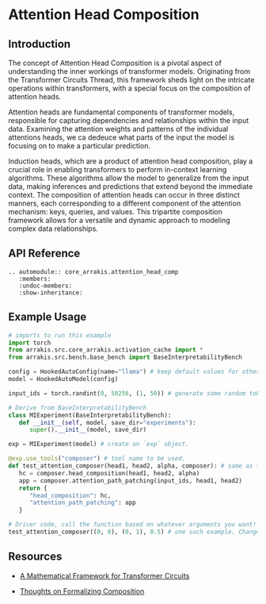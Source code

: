 # Attention Head Composition

## Introduction
The concept of Attention Head Composition is a pivotal aspect of understanding the inner workings of transformer models. Originating from the Transformer Circuits Thread, this framework sheds light on the intricate operations within transformers, with a special focus on the composition of attention heads.

Attention heads are fundamental components of transformer models, responsible for capturing dependencies and relationships within the input data. 
Examining the attention weights and patterns of the individual attentions heads, we ca dedeuce what parts of the input the model is focusing on to make a particular prediction.

Induction heads, which are a product of attention head composition, play a crucial role in enabling transformers to perform in-context learning algorithms. These algorithms allow the model to generalize from the input data, making inferences and predictions that extend beyond the immediate context. The composition of attention heads can occur in three distinct manners, each corresponding to a different component of the attention mechanism: keys, queries, and values. This tripartite composition framework allows for a versatile and dynamic approach to modeling complex data relationships.

## API Reference
```{eval-rst}  
.. automodule:: core_arrakis.attention_head_comp
   :members:
   :undoc-members:
   :show-inheritance:
```

## Example Usage
```python
# imports to run this example
import torch
from arrakis.src.core_arrakis.activation_cache import *
from arrakis.src.bench.base_bench import BaseInterpretabilityBench

config = HookedAutoConfig(name="llama") # keep default values for other args
model = HookedAutoModel(config)

input_ids = torch.randint(0, 50256, (1, 50)) # generate some random tokens(replace with your ids)

# Derive from BaseInterpretabilityBench
class MIExperiment(BaseInterpretabilityBench):
   def __init__(self, model, save_dir="experiments"):
      super().__init__(model, save_dir)

exp = MIExperiment(model) # create an `exp` object.

@exp.use_tools("composer") # tool name to be used.
def test_attention_composer(head1, head2, alpha, composer): # same as tool name, one extra arg is passed.
   hc = composer.head_composition(head1, head2, alpha)
   app = composer.attention_path_patching(input_ids, head1, head2)
   return {
      "head_composition": hc,
      "attention_path_patching": app
   }

# Driver code, call the function based on whatever arguments you want!
test_attention_composer((0, 0), (0, 1), 0.5) # one such example. Change as needed!
```

## Resources
- [A Mathematical Framework for Transformer Circuits](https://transformer-circuits.pub/2021/framework/index.html)

- [Thoughts on Formalizing Composition](https://www.lesswrong.com/posts/vaHxk9jSfmGbzvztT/thoughts-on-formalizing-composition)